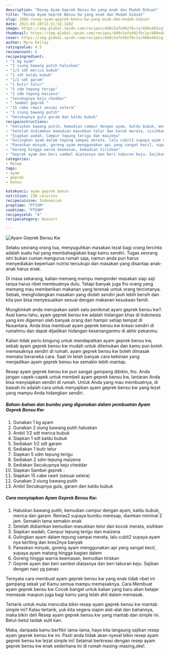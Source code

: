 ```yaml
---
description: "Resep Ayam Geprek Bensu Kw yang enak dan Mudah Dibuat"
title: "Resep Ayam Geprek Bensu Kw yang enak dan Mudah Dibuat"
slug: 1066-resep-ayam-geprek-bensu-kw-yang-enak-dan-mudah-dibuat
date: 2021-03-28T13:51:53.328Z
image: https://img-global.cpcdn.com/recipes/dd8c5afe992fbc1e/680x482cq70/ayam-geprek-bensu-kw-foto-resep-utama.jpg
thumbnail: https://img-global.cpcdn.com/recipes/dd8c5afe992fbc1e/680x482cq70/ayam-geprek-bensu-kw-foto-resep-utama.jpg
cover: https://img-global.cpcdn.com/recipes/dd8c5afe992fbc1e/680x482cq70/ayam-geprek-bensu-kw-foto-resep-utama.jpg
author: Myra Kelley
ratingvalue: 4.5
reviewcount: 6
recipeingredient:
- "1 kg ayam"
- "2 siung bawang putih haluskan"
- "1/2 sdt merica bubuk"
- "1 sdt kaldu bubuk"
- "1/2 sdt garam"
- "1 butir telur"
- "5 sdm tepung terigu"
- "2 sdm tepung maizena"
- "Secukupnya keju cheddar"
- " Sambel geprek "
- "15 cabe rawit sesuai selera"
- "3 siung bawang putih"
- "Secukupnya gula garam dan kaldu bubuk"
recipeinstructions:
- "Haluskan bawang putih, kemudian campur dengan ayam, kaldu bubuk, merica dan garam. Remas2 supaya bumbu meresap, diamkan minimal 2 jam. Semakin lama semakin enak"
- "Setelah didiamkan kemudian masukkan telor dan kocok merata, sisihkan"
- "Siapkan wadah, Campur tepung terigu dan maizena"
- "Gulingkan ayam dalam tepung sampai merata, lalu cubit2 supaya ayam nya keriting dan kres2nya banyak"
- "Panaskan minyak, goreng ayam menggunakan api yang sangat kecil, supaya ayam matang hingga bagian dalem"
- "Goreng hingga warna keemasan, kemudian tiriskan"
- "Geprek ayam dan beri sambel diatasnya dan beri taburan keju. Sajikan dengan nasi yg panas"
categories:
- Resep
tags:
- ayam
- geprek
- bensu

katakunci: ayam geprek bensu 
nutrition: 238 calories
recipecuisine: Indonesian
preptime: "PT15M"
cooktime: "PT58M"
recipeyield: "4"
recipecategory: Dessert

---
```



![Ayam Geprek Bensu Kw](https://img-global.cpcdn.com/recipes/dd8c5afe992fbc1e/680x482cq70/ayam-geprek-bensu-kw-foto-resep-utama.jpg)

Selaku seorang orang tua, menyuguhkan masakan lezat bagi orang tercinta adalah suatu hal yang membahagiakan bagi kamu sendiri. Tugas seorang istri bukan cuman mengurus rumah saja, namun anda pun harus menyediakan keperluan nutrisi tercukupi dan masakan yang disantap anak-anak harus enak.

Di masa  sekarang, kalian memang mampu mengorder masakan siap saji tanpa harus ribet membuatnya dulu. Tetapi banyak juga lho orang yang memang mau memberikan makanan yang terenak untuk orang tercintanya. Sebab, menghidangkan masakan yang diolah sendiri jauh lebih bersih dan kita pun bisa menyesuaikan sesuai dengan makanan kesukaan famili. 



Mungkinkah anda merupakan salah satu penikmat ayam geprek bensu kw?. Asal kamu tahu, ayam geprek bensu kw adalah hidangan khas di Indonesia yang kini digemari oleh banyak orang dari hampir setiap tempat di Nusantara. Anda bisa membuat ayam geprek bensu kw kreasi sendiri di rumahmu dan dapat dijadikan hidangan kesenanganmu di akhir pekanmu.

Kalian tidak perlu bingung untuk mendapatkan ayam geprek bensu kw, sebab ayam geprek bensu kw mudah untuk ditemukan dan kamu pun boleh memasaknya sendiri di rumah. ayam geprek bensu kw boleh dimasak memalui beraneka cara. Saat ini telah banyak cara kekinian yang menjadikan ayam geprek bensu kw semakin lebih mantap.

Resep ayam geprek bensu kw pun sangat gampang dibikin, lho. Anda jangan capek-capek untuk membeli ayam geprek bensu kw, lantaran Anda bisa menyiapkan sendiri di rumah. Untuk Anda yang mau membuatnya, di bawah ini adalah cara untuk menyajikan ayam geprek bensu kw yang lezat yang mampu Anda hidangkan sendiri.

<!--inarticleads1-->

##### Bahan-bahan dan bumbu yang digunakan dalam pembuatan Ayam Geprek Bensu Kw:

1. Gunakan 1 kg ayam
1. Gunakan 2 siung bawang putih haluskan
1. Ambil 1/2 sdt merica bubuk
1. Siapkan 1 sdt kaldu bubuk
1. Sediakan 1/2 sdt garam
1. Sediakan 1 butir telur
1. Siapkan 5 sdm tepung terigu
1. Sediakan 2 sdm tepung maizena
1. Sediakan Secukupnya keju cheddar
1. Siapkan  Sambel geprek :
1. Siapkan 15 cabe rawit (sesuai selera)
1. Gunakan 3 siung bawang putih
1. Ambil Secukupnya gula, garam dan kaldu bubuk




<!--inarticleads2-->

##### Cara menyiapkan Ayam Geprek Bensu Kw:

1. Haluskan bawang putih, kemudian campur dengan ayam, kaldu bubuk, merica dan garam. Remas2 supaya bumbu meresap, diamkan minimal 2 jam. Semakin lama semakin enak
1. Setelah didiamkan kemudian masukkan telor dan kocok merata, sisihkan
1. Siapkan wadah, Campur tepung terigu dan maizena
1. Gulingkan ayam dalam tepung sampai merata, lalu cubit2 supaya ayam nya keriting dan kres2nya banyak
1. Panaskan minyak, goreng ayam menggunakan api yang sangat kecil, supaya ayam matang hingga bagian dalem
1. Goreng hingga warna keemasan, kemudian tiriskan
1. Geprek ayam dan beri sambel diatasnya dan beri taburan keju. Sajikan dengan nasi yg panas




Ternyata cara membuat ayam geprek bensu kw yang enak tidak ribet ini gampang sekali ya! Kamu semua mampu memasaknya. Cara Membuat ayam geprek bensu kw Cocok banget untuk kalian yang baru akan belajar memasak maupun juga bagi kamu yang telah ahli dalam memasak.

Tertarik untuk mulai mencoba bikin resep ayam geprek bensu kw mantab simple ini? Kalau tertarik, yuk kita segera siapin alat-alat dan bahannya, maka bikin deh Resep ayam geprek bensu kw yang mantab dan simple ini. Betul-betul taidak sulit kan. 

Maka, daripada kamu berfikir lama-lama, hayo kita langsung sajikan resep ayam geprek bensu kw ini. Pasti anda tiidak akan nyesel bikin resep ayam geprek bensu kw lezat simple ini! Selamat berkreasi dengan resep ayam geprek bensu kw enak sederhana ini di rumah masing-masing,oke!.

